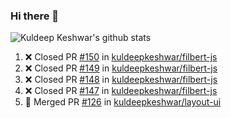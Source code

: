 ### Hi there 👋

<!--
**kuldeepkeshwar/kuldeepkeshwar** is a ✨ _special_ ✨ repository because its `README.md` (this file) appears on your GitHub profile.

Here are some ideas to get you started:

- 🔭 I’m currently working on ...
- 🌱 I’m currently learning ...
- 👯 I’m looking to collaborate on ...
- 🤔 I’m looking for help with ...
- 💬 Ask me about ...
- 📫 How to reach me: ...
- 😄 Pronouns: ...
- ⚡ Fun fact: ...
-->
![Kuldeep Keshwar's github stats](https://github-readme-stats.vercel.app/api?username=kuldeepkeshwar&show_icons=true)

<!--START_SECTION:activity-->
1. ❌ Closed PR [#150](https://github.com/kuldeepkeshwar/filbert-js/pull/150) in [kuldeepkeshwar/filbert-js](https://github.com/kuldeepkeshwar/filbert-js)
2. ❌ Closed PR [#149](https://github.com/kuldeepkeshwar/filbert-js/pull/149) in [kuldeepkeshwar/filbert-js](https://github.com/kuldeepkeshwar/filbert-js)
3. ❌ Closed PR [#148](https://github.com/kuldeepkeshwar/filbert-js/pull/148) in [kuldeepkeshwar/filbert-js](https://github.com/kuldeepkeshwar/filbert-js)
4. ❌ Closed PR [#147](https://github.com/kuldeepkeshwar/filbert-js/pull/147) in [kuldeepkeshwar/filbert-js](https://github.com/kuldeepkeshwar/filbert-js)
5. 🎉 Merged PR [#126](https://github.com/kuldeepkeshwar/layout-ui/pull/126) in [kuldeepkeshwar/layout-ui](https://github.com/kuldeepkeshwar/layout-ui)
<!--END_SECTION:activity-->
